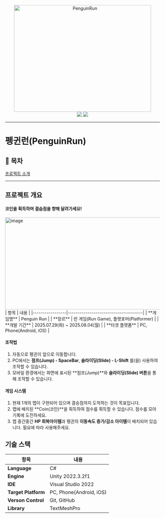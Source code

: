 <div align="center">
  <img width="446" height="347" alt="PenguinRun" src="https://github.com/user-attachments/assets/89d621e0-60ed-4fad-8774-43916ebfe530" />
</div>
<div align="center">
<img src="https://img.shields.io/badge/Unity-222324?style=flat&logo=unity&logoColor=white"/>
<img src="https://img.shields.io/badge/-C%23-663399?logo=Csharp&style=flat&logoColor=white"/>
</div>

---

# 펭귄런(PenguinRun)

## 📖 목차
[프로젝트 소개](#프로젝트-소개)


---
    
## 프로젝트 개요

#### 코인을 획득하며 결슴점을 향해 달려가세요!
<img width="537" height="299" alt="image" src="https://github.com/user-attachments/assets/535c896e-a757-4af9-b148-698c58062a1f" />
| 항목            | 내용                                   |
|-----------------|--------------------------------------|
| **게임명**       | Penguin Run                          |
| **장르**         | 런 게임(Run Game), 플랫포머(Platformer) |
| **개발 기간**    | 2025.07.29(화) ~ 2025.08.04(월)       |
| **타겟 플랫폼**  | PC, Phone(Android, iOS)              |

#### 조작법
1) 자동으로 펭귄이 앞으로 이동합니다.
2) PC에서는 **점프(Jump) - SpaceBar**, **슬라이딩(Slide) - L-Shift** 를(을) 사용하여 조작할 수 있습니다.
3) 모바일 환경에서는 화면에 표시된 **점프(Jump)**와 **슬라이딩(Slide) 버튼**을 통해 조작할 수 있습니다.

#### 게임 시스템
1) 현재 1개의 맵이 구현되어 있으며 결승점까지 도착하는 것이 목표입니다.
2) 맵에 배치된 **Coin(코인)**을 획득하여 점수를 획득할 수 있습니다. 점수를 모아 기록에 도전하세요.
3) 맵 중간중간 **HP 회복아이템**과 펭귄의 **이동속도 증가/감소 아이템**이 배치되어 있습니다. 필요에 따라 사용해주세요.

## 기술 스택
| 항목            | 내용                                   |
|-----------------|--------------------------------------|
| **Language**    | C#                                   |
| **Engine**      | Unity 2022.3.2f1                     |
| **IDE**         | Visual Studio 2022                   |
| **Target Platform**  | PC, Phone(Android, iOS)              |
| **Verson Control**  | Git, GitHub              |
| **Library**  | TextMeshPro              |
